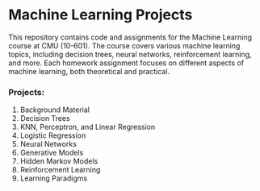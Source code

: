 # Machine Learning Projects

This repository contains code and assignments for the Machine Learning course at CMU (10-601). The course covers various machine learning topics, including decision trees, neural networks, reinforcement learning, and more. Each homework assignment focuses on different aspects of machine learning, both theoretical and practical.

### Projects:

1. Background Material
2. Decision Trees
3. KNN, Perceptron, and Linear Regression
4. Logistic Regression
5. Neural Networks
6. Generative Models
7. Hidden Markov Models
8. Reinforcement Learning
9. Learning Paradigms